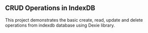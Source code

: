 ## CRUD Operations in IndexDB

This project demonstrates the basic create, read, update and delete operations from indexdb database using Dexie library.